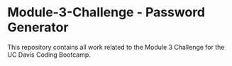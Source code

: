 # Module-3-Challenge - Password Generator

This repository contains all work related to the Module 3 Challenge for the UC Davis Coding Bootcamp.
